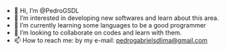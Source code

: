 - 👋 Hi, I’m @PedroGSDL
- 👀 I’m interested in developing new softwares and learn about this area.
- 🌱 I’m currently learning some languages to be a good programmer
- 💞️ I’m looking to collaborate on codes and learn with them.
- 📫 How to reach me: by my e-mail: pedrogabrielsdlima@gmail.com

<!---
PedroGSDL/PedroGSDL is a ✨ special ✨ repository because its `README.md` (this file) appears on your GitHub profile.
You can click the Preview link to take a look at your changes.
--->
